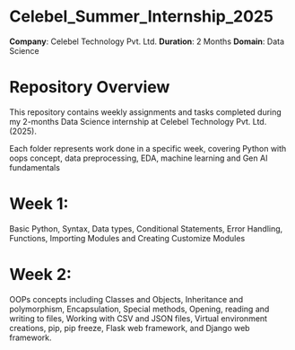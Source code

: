 # Celebel_Summer_Internship_2025

**Company**: Celebel Technology Pvt. Ltd.
**Duration**: 2 Months
**Domain**: Data Science

# Repository Overview
This repository contains weekly assignments and tasks completed during my 2-months Data Science internship at Celebel Technology Pvt. Ltd. (2025).

Each folder represents work done in a specific week, covering Python with oops concept, data preprocessing, EDA, machine learning and Gen AI fundamentals

# Week 1:
Basic Python, Syntax, Data types, Conditional Statements, Error Handling, Functions, Importing Modules and Creating Customize Modules 

# Week 2:
OOPs concepts including Classes and Objects, Inheritance and polymorphism, Encapsulation, Special methods, Opening, reading and writing to files, Working with CSV and JSON files, Virtual environment creations, pip, pip freeze, Flask web framework, and Django web framework.
